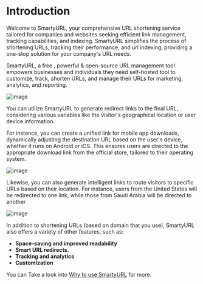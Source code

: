 # Introduction

Welcome to SmartyURL, your comprehensive URL shortening service tailored for companies and websites seeking efficient link management, tracking capabilities, and indexing. SmartyURL simplifies the process of shortening URLs, tracking their performance, and url indexing, providing a one-stop solution for your company's URL needs.

SmartyURL, a free , powerful & open-source URL management tool  empowers businesses and individuals they need self-hosted tool to customize, track, shorten URLs, and manage their URLs for marketing, analytics, and reporting.

![image](https://github.com/Extendy/SmartyURL/assets/162535/33a1027d-cf97-42ba-bb66-5bdce76c8721)


You can utilize SmartyURL to generate redirect links to the final URL, considering various variables like the visitor's geographical location or user device information.

For instance, you can create a unified link for mobile app downloads, dynamically adjusting the destination URL based on the user's device, whether it runs on Android or iOS. This ensures users are directed to the appropriate download link from the official store, tailored to their operating system.

![image](https://github.com/Extendy/SmartyURL/assets/162535/17550d38-ddb5-4036-842c-5eed777fa0c4)



Likewise, you can also generate intelligent links to route visitors to specific URLs based on their location. For instance, users from the United States will be redirected to one link, while those from Saudi Arabia will be directed to another

![image](https://github.com/Extendy/SmartyURL/assets/162535/9f12e929-42b2-4b51-b0e2-d9d632450861)


In addition to shortening URLs (based on domain that you use), SmartyURL also offers a variety of other features, such as:

* **Space-saving and improved readability**
* **Smart URL redirects.**
* **Tracking and analytics**
* **Customization**

You can Take a look into [Why to use SmartyURL](why-smartyurl.md) for more.



